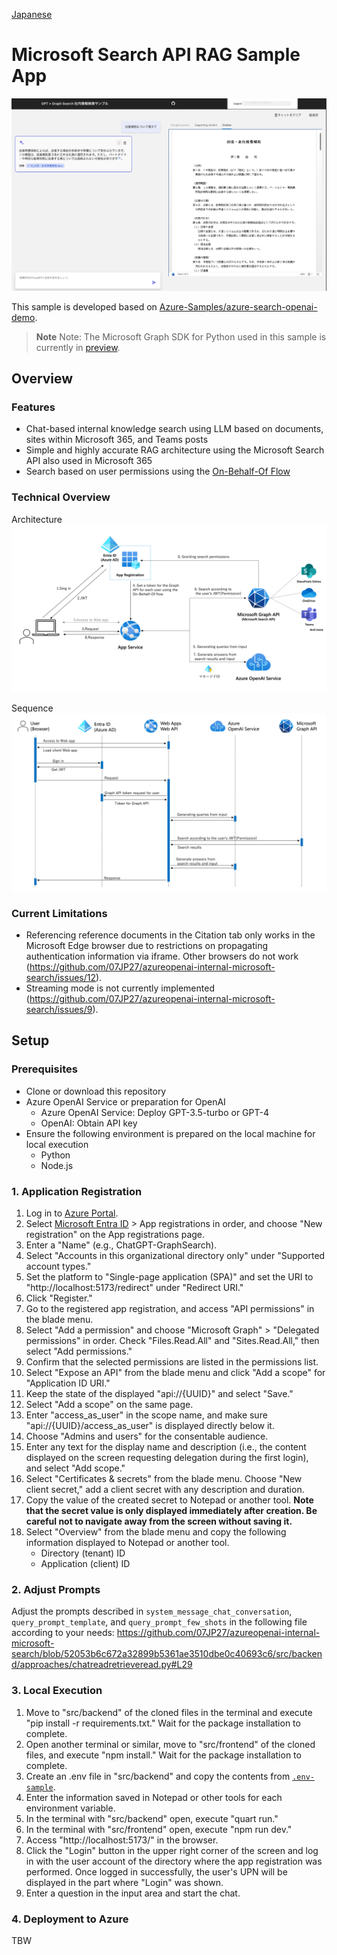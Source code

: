 [Japanese](./README.md)

# Microsoft Search API RAG Sample App

![](./assets/chat-sample.png)

This sample is developed based on [Azure-Samples/azure-search-openai-demo](https://github.com/Azure-Samples/azure-search-openai-demo).

> **Note**
> Note: The Microsoft Graph SDK for Python used in this sample is currently in [preview](https://learn.microsoft.com/en-us/graph/sdks/sdks-overview#supported-languages).

## Overview
<!--Insert screenshot here-->

### Features
- Chat-based internal knowledge search using LLM based on documents, sites within Microsoft 365, and Teams posts
- Simple and highly accurate RAG architecture using the Microsoft Search API also used in Microsoft 365
- Search based on user permissions using the [On-Behalf-Of Flow](https://learn.microsoft.com/en-us/entra/identity-platform/v2-oauth2-on-behalf-of-flow)

### Technical Overview
Architecture
![](./assets/overview_en.png)

Sequence
![](./assets/sequence_en.png)

### Current Limitations
- Referencing reference documents in the Citation tab only works in the Microsoft Edge browser due to restrictions on propagating authentication information via iframe. Other browsers do not work (https://github.com/07JP27/azureopenai-internal-microsoft-search/issues/12).
- Streaming mode is not currently implemented (https://github.com/07JP27/azureopenai-internal-microsoft-search/issues/9).

## Setup
### Prerequisites
- Clone or download this repository
- Azure OpenAI Service or preparation for OpenAI
    - Azure OpenAI Service: Deploy GPT-3.5-turbo or GPT-4
    - OpenAI: Obtain API key
- Ensure the following environment is prepared on the local machine for local execution
    - Python
    - Node.js

### 1. Application Registration
1. Log in to [Azure Portal](https://portal.azure.com/).
1. Select [Microsoft Entra ID](https://portal.azure.com/#view/Microsoft_AAD_IAM/ActiveDirectoryMenuBlade/~/Overview) > App registrations in order, and choose "New registration" on the App registrations page.
1. Enter a "Name" (e.g., ChatGPT-GraphSearch).
1. Select "Accounts in this organizational directory only" under "Supported account types."
1. Set the platform to "Single-page application (SPA)" and set the URI to "http://localhost:5173/redirect" under "Redirect URI."
1. Click "Register."
1. Go to the registered app registration, and access "API permissions" in the blade menu.
1. Select "Add a permission" and choose "Microsoft Graph" > "Delegated permissions" in order. Check "Files.Read.All" and "Sites.Read.All," then select "Add permissions."
1. Confirm that the selected permissions are listed in the permissions list.
1. Select "Expose an API" from the blade menu and click "Add a scope" for "Application ID URI."
1. Keep the state of the displayed "api://{UUID}" and select "Save."
1. Select "Add a scope" on the same page.
1. Enter "access_as_user" in the scope name, and make sure "api://{UUID}/access_as_user" is displayed directly below it.
1. Choose "Admins and users" for the consentable audience.
1. Enter any text for the display name and description (i.e., the content displayed on the screen requesting delegation during the first login), and select "Add scope."
1. Select "Certificates & secrets" from the blade menu. Choose "New client secret," add a client secret with any description and duration.
1. Copy the value of the created secret to Notepad or another tool. **Note that the secret value is only displayed immediately after creation. Be careful not to navigate away from the screen without saving it.**
1. Select "Overview" from the blade menu and copy the following information displayed to Notepad or another tool.
    - Directory (tenant) ID
    - Application (client) ID

### 2. Adjust Prompts
Adjust the prompts described in `system_message_chat_conversation`, `query_prompt_template`, and `query_prompt_few_shots` in the following file according to your needs:
https://github.com/07JP27/azureopenai-internal-microsoft-search/blob/52053b6c672a32899b5361ae3510dbe0c40693c6/src/backend/approaches/chatreadretrieveread.py#L29

### 3. Local Execution
1. Move to "src/backend" of the cloned files in the terminal and execute "pip install -r requirements.txt." Wait for the package installation to complete.
1. Open another terminal or similar, move to "src/frontend" of the cloned files, and execute "npm install." Wait for the package installation to complete.
1. Create an .env file in "src/backend" and copy the contents from [`.env-sample`](./src/backend/.env-sample).
1. Enter the information saved in Notepad or other tools for each environment variable.
1. In the terminal with "src/backend" open, execute "quart run."
1. In the terminal with "src/frontend" open, execute "npm run dev."
1. Access "http://localhost:5173/" in the browser.
1. Click the "Login" button in the upper right corner of the screen and log in with the user account of the directory where the app registration was performed. Once logged in successfully, the user's UPN will be displayed in the part where "Login" was shown.
1. Enter a question in the input area and start the chat.

### 4. Deployment to Azure
TBW